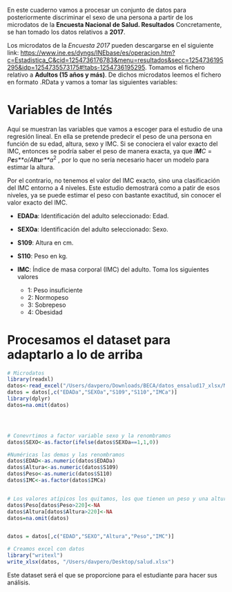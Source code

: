 En este cuaderno vamos a procesar un conjunto de datos para
posteriormente discriminar el sexo de una persona a partir de los
microdatos de la **Encuesta Nacional de Salud. Resultados**
Concretamente, se han tomado los datos relativos a **2017**.

Los microdatos de la *Encuesta 2017* pueden descargarse en el siguiente
link:
<https://www.ine.es/dyngs/INEbase/es/operacion.htm?c=Estadistica_C&cid=1254736176783&menu=resultados&secc=1254736195295&idp=1254735573175#!tabs-1254736195295>.
Tomamos el fichero relativo a **Adultos (15 años y más)**. De dichos
microdatos leemos el fichero en formato .RData y vamos a tomar las
siguientes variables:

# Variables de Intés

Aquí se muestran las variables que vamos a escoger para el estudio de
una regresión lineal. En ella se pretende predecir el peso de una
persona en función de su edad, altura, sexo y IMC. Si se conociera el
valor exacto del IMC, entonces se podría saber el peso de manera exacta,
ya que
*I**M**C* = *P**e**s**o*/*A**l**t**u**r**a*<sup>2</sup>
, por lo que no sería necesario hacer un modelo para estimar la altura.

Por el contrario, no tenemos el valor del IMC exacto, sino una
clasificación del IMC entorno a 4 niveles. Este estudio demostrará como
a patir de esos niveles, ya se puede estimar el peso con bastante
exactitud, sin conocer el valor exacto del IMC.

-   **EDADa**: Identificación del adulto seleccionado: Edad.

-   **SEXOa**: Identificación del adulto seleccionado: Sexo.

-   **S109**: Altura en cm.

-   **S110**: Peso en kg.

-   **IMC**: Índice de masa corporal (IMC) del adulto. Toma los
    siguientes valores

    -   1: Peso insuficiente
    -   2: Normopeso
    -   3: Sobrepeso
    -   4: Obesidad

# Procesamos el dataset para adaptarlo a lo de arriba

``` r
# Microdatos
library(readxl)
datos<-read_excel("/Users/davpero/Downloads/BECA/datos_ensalud17_xlsx/MICRODAT.CA.xlsx")
datos = datos[,c("EDADa","SEXOa","S109","S110","IMCa")]
library(dplyr)
datos=na.omit(datos)




# Conevrtimos a factor variable sexo y la renombramos
datos$SEXO<-as.factor(ifelse(datos$SEXOa==1,1,0))

#Numéricas las demas y las renombramos
datos$EDAD<-as.numeric(datos$EDADa)
datos$Altura<-as.numeric(datos$S109)
datos$Peso<-as.numeric(datos$S110)
datos$IMC<-as.factor(datos$IMCa)


# Los valores atípicos los quitamos, los que tienen un peso y una altura que no tiene sentido
datos$Peso[datos$Peso>220]<-NA
datos$Altura[datos$Altura>220]<-NA
datos=na.omit(datos)


datos = datos[,c("EDAD","SEXO","Altura","Peso","IMC")]

# Creamos excel con datos
library("writexl")
write_xlsx(datos, "/Users/davpero/Desktop/salud.xlsx")
```

Este dataset será el que se proporcione para el estudiante para hacer
sus análisis.
